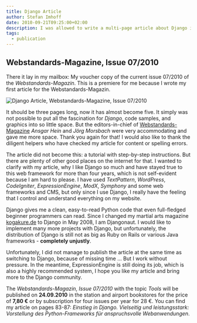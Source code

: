 ```yaml
---
title: Django Article
author: Stefan Imhoff
date: 2010-09-21T09:25:00+02:00
description: I was allowed to write a multi-page article about Django in Webstandards-Magazin. I wrote about what I appreciate about Django and why I use it.
tags:
  - publication
---
```


## Webstandards-Magazine, Issue 07/2010

There it lay in my mailbox: My voucher copy of the current issue 07/2010 of the _Webstandards-Magazin_. This is a premiere for me because I wrote my first article for the Webstandards-Magazin.

![Django Article, Webstandards-Magazine, Issue 07/2010](/assets/images/posts/webstandards-magazine-django.jpg)

It should be three pages long, now it has almost become five. It simply was not possible to put all the fascination for _Django_, code samples, and graphics into so little space. But the editors-in-chief of [Webstandards-Magazine](https://www.screengui.de/) _Ansgar Hein_ and _Jörg Morsbach_ were very accommodating and gave me more space. Thank you again for that! I would also like to thank the diligent helpers who have checked my article for content or spelling errors.

The article did not become this: a tutorial with step-by-step instructions. But there are plenty of other good places on the internet for that. I wanted to clarify with my article, why I like Django so much and have stayed true to this web framework for more than four years, which is not self-evident because I am hard to please. I have used _TextPattern_, _WordPress_, _CodeIgniter_, _ExpressionEngine_, _ModX_, _Symphony_ and some web frameworks and CMS, but only since I use Django, I really have the feeling that I control and understand everything on my website.

Django gives me a clean, easy-to-read Python code that even full-fledged beginner programmers can read. Since I changed my martial arts magazine [kogakure.de](https://www.kogakure.de/) to Django in May 2008, I am Djangonaut. I would like to implement many more projects with Django, but unfortunately, the distribution of Django is still not as big as Ruby on Rails or various Java frameworks - **completely unjustly**.

Unfortunately, I did not manage to publish the article at the same time as switching to Django, because of missing time … But I work without pressure. In the meantime, ExpressionEngine is still doing its job, which is also a highly recommended system, I hope you like my article and bring more to the Django community.

The _Webstandards-Magazin_, _Issue 07/2010_ with the topic _Tools_ will be published on **24.09.2010** in the station and airport bookstores for the price of **7,80 €** or by subscription for four issues per year for 28 €. You can find my article on pages 83-87: _Einstieg in Django. Vielseitig und leistungsstark: Vorstellung des Python-Frameworks für anspruchsvolle Webanwendungen_.
